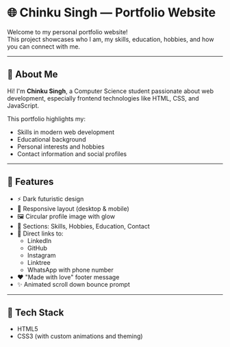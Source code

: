 # 🌐 Chinku Singh — Portfolio Website

Welcome to my personal portfolio website!  
This project showcases who I am, my skills, education, hobbies, and how you can connect with me.

---

## 🧠 About Me

Hi! I'm **Chinku Singh**, a Computer Science student passionate about web development, especially frontend technologies like HTML, CSS, and JavaScript.

This portfolio highlights my:
- Skills in modern web development
- Educational background
- Personal interests and hobbies
- Contact information and social profiles

---

## 🎨 Features

- ⚡ Dark futuristic design
- 📱 Responsive layout (desktop & mobile)
- 🖼️ Circular profile image with glow
- 🧠 Sections: Skills, Hobbies, Education, Contact
- 🔗 Direct links to:
  - LinkedIn
  - GitHub
  - Instagram
  - Linktree
  - WhatsApp with phone number
- ❤️ "Made with love" footer message
- ✨ Animated scroll down bounce prompt

---

## 🚀 Tech Stack

- HTML5
- CSS3 (with custom animations and theming)

